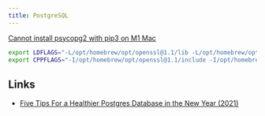 ```yaml
---
title: PostgreSQL
---
```


[Cannot install psycopg2 with pip3 on M1 Mac](https://stackoverflow.com/questions/66888087/cannot-install-psycopg2-with-pip3-on-m1-mac/67166417#67166417)

```bash
export LDFLAGS="-L/opt/homebrew/opt/openssl@1.1/lib -L/opt/homebrew/opt/libpq/lib"
export CPPFLAGS="-I/opt/homebrew/opt/openssl@1.1/include -I/opt/homebrew/opt/libpq/include"
```



## Links

- [Five Tips For a Healthier Postgres Database in the New Year (2021)](https://blog.crunchydata.com/blog/five-tips-for-a-healthier-postgres-database-in-the-new-year)